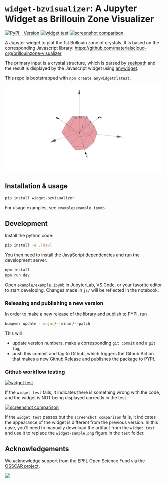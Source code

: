 # `widget-bzvisualizer`: A Jupyter Widget as Brillouin Zone Visualizer

[![PyPI - Version](https://img.shields.io/pypi/v/widget-bzvisualizer?color=4CC61E)](https://pypi.org/project/widget-bzvisualizer/)
[![widget test](https://github.com/osscar-org/widget-bzvisualizer/actions/workflows/widget-test.yml/badge.svg)](https://github.com/osscar-org/widget-bzvisualizer/actions/workflows/widget-test.yml)
[![screenshot comparison](https://github.com/osscar-org/widget-bzvisualizer/actions/workflows/screenshot-comparison.yml/badge.svg)](https://github.com/osscar-org/widget-bzvisualizer/actions/workflows/screenshot-comparison.yml)

A Jupyter widget to plot the 1st Brillouin zone of crystals. It is based on the corresponding Javascript library: https://github.com/materialscloud-org/brillouinzone-visualizer

The primary input is a crystal structure, which is parsed by [seekpath](https://github.com/giovannipizzi/seekpath) and the result is displayed by the Javascript widget using [anywidget](https://anywidget.dev/).

This repo is bootstrapped with `npm create anywidget@latest`.

<img src="./example/demo.gif" width='1200'>

## Installation & usage

```sh
pip install widget-bzvisualizer
```

For usage examples, see `example/example.ipynb`.

## Development

Install the python code:

```sh
pip install -e .[dev]
```

You then need to install the JavaScript dependencies and run the development server.

```sh
npm install
npm run dev
```

Open `example/example.ipynb` in JupyterLab, VS Code, or your favorite editor to start developing. Changes made in `js/` will be reflected in the notebook.

### Releasing and publishing a new version

In order to make a new release of the library and publish to PYPI, run

```bash
bumpver update --major/--minor/--patch
```

This will

- update version numbers, make a corresponding `git commit` and a `git tag`;
- push this commit and tag to Github, which triggers the Github Action that makes a new Github Release and publishes the package to PYPI.

### Github workflow testing

[![widget test](https://github.com/osscar-org/widget-bzvisualizer/actions/workflows/widget-test.yml/badge.svg)](https://github.com/osscar-org/widget-bzvisualizer/actions/workflows/widget-test.yml)

If the `widget test` fails, it indicates there is something wrong with the code, and the widget is NOT
being displayed correctly in the test.

[![screenshot comparison](https://github.com/osscar-org/widget-bzvisualizer/actions/workflows/screenshot-comparison.yml/badge.svg)](https://github.com/osscar-org/widget-bzvisualizer/actions/workflows/screenshot-comparison.yml)

If the `widget test` passes but the `screenshot comparison` fails, it indicates the appearance of the widget 
is different from the previous version. In this case, you'll need to manually download the artifact from 
the `widget test` and use it to replace the `widget-sample.png` figure in the `test` folder.

## Acknowledgements

We acknowledge support from the EPFL Open Science Fund via the [OSSCAR project](http://www.osscar.org/).

<img src='https://www.osscar.org/_images/logos.png' width='1200'>


